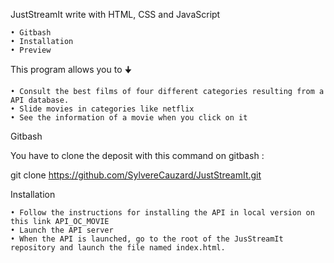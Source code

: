 JustStreamIt write with HTML, CSS and JavaScript

    • Gitbash 
    • Installation 
    • Preview 
    
This program allows you to 🠋

    • Consult the best films of four different categories resulting from a API database. 
    • Slide movies in categories like netflix 
    • See the information of a movie when you click on it 
    
Gitbash

You have to clone the deposit with this command on gitbash :

git clone https://github.com/SylvereCauzard/JustStreamIt.git

Installation

    • Follow the instructions for installing the API in local version on this link API_OC_MOVIE 
    • Launch the API server 
    • When the API is launched, go to the root of the JusStreamIt repository and launch the file named index.html. 
